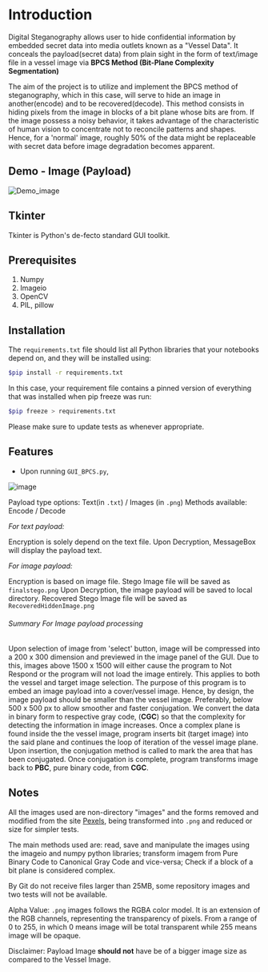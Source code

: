 # Introduction
Digital Steganography allows user to hide confidential information by embedded secret data into media outlets known as a "Vessel Data".
It conceals the payload(secret data) from plain sight in the form of text/image file in a vessel image via **BPCS Method (Bit-Plane Complexity Segmentation)** 

The aim of the project is to utilize and implement the BPCS method of steganography, which in this case, will serve to hide an image in another(encode) and to be recovered(decode). This method consists in hiding pixels from the image in blocks of a bit plane whose bits are from. If the image possess a noisy behavior, it takes advantage of the characteristic of human vision to concentrate not to reconcile patterns and shapes. Hence, for a 'normal' image, roughly 50% of the data might be replaceable with secret data before image degradation becomes apparent.

## Demo - Image (Payload)
![Demo_image](https://user-images.githubusercontent.com/50063565/94983567-87f21080-0576-11eb-914b-877b7cc7657b.gif)


## Tkinter

Tkinter is Python's de-fecto standard GUI toolkit.

## Prerequisites
 1. Numpy
 2. Imageio
 3. OpenCV
 4. PIL, pillow

## Installation

The `requirements.txt` file should list all Python libraries that your notebooks depend on, and they will be installed using:

 ```bash
 $pip install -r requirements.txt 
 ```
In this case, your requirement file contains a pinned version of everything that was installed when pip freeze was run:

 ```bash
 $pip freeze > requirements.txt
 ```
Please make sure to update tests as whenever appropriate.

## Features
 - Upon running `GUI_BPCS.py`, 
 
 ![image](https://user-images.githubusercontent.com/50063565/94983687-b7554d00-0577-11eb-825b-fa4a2207d211.png)
 
 Payload type options: Text(in `.txt`) / Images (in `.png`)
 Methods available: Encode / Decode

 *For text payload:*
 
   Encryption is solely depend on the text file. Upon Decryption, MessageBox will display the payload text.
 
 *For image payload:*
 
   Encryption is based on image file. Stego Image file will be saved as `finalstego.png`
   Upon Decryption, the image payload will be saved to local directory. Recovered Stego Image file will be saved as `RecoveredHiddenImage.png`
   
###### Summary For Image payload processing 

Upon selection of image from 'select' button, image will be compressed into a 200 x 300 dimension and previewed in the image panel of the GUI. Due to this, images above 1500 x 1500 will either cause the program to Not Respond or the program will not load the image entirely. This applies to both the vessel and target image selection. The purpose of this program is to embed an image payload into a cover/vessel image. Hence, by design, the image payload should be smaller than the vessel image. Preferably, below 500 x 500 px to allow smoother and faster conjugation. We convert the data in binary form to respective gray code, (**CGC**) so that the complexity for detecting the information in image increases. Once a complex plane is found inside the the vessel image, program inserts bit (target image) into the said plane and continues the loop of iteration of the vessel image plane. Upon insertion, the conjugation method is called to mark the area that has been conjugated. Once conjugation is complete, program transforms image back to **PBC**, pure binary code, from **CGC**.
     
## Notes
All the images used are non-directory "images" and the forms removed and modified from the site [Pexels](https://www.pexels.com/public-domain-images/), being transformed into `.png` and reduced or size for simpler tests.

The main methods used are: read, save and manipulate the images using the imageio and numpy python libraries; transform imagem from Pure Binary Code to Canonical Gray Code and vice-versa; Check if a block of a bit plane is considered complex.

By Git do not receive files larger than 25MB, some repository images and two tests will not be available.

Alpha Value: `.png` images follows the RGBA color model. It is an extension of the RGB channels, representing the transparency of pixels. From a range of 0 to 255, in which 0 means image will be total transparent while 255 means image will be opaque. 

Disclaimer: Payload Image **should not** have be of a bigger image size as compared to the Vessel Image.
